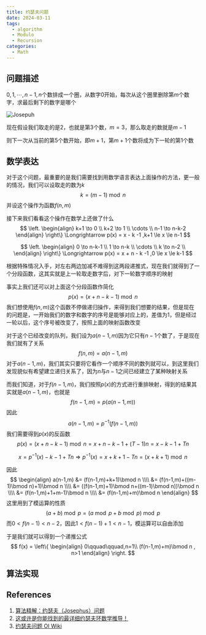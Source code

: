 ```yaml
---
title: 约瑟夫问题
date: 2024-03-11
tags: 
  - algorithm
  - Modulo
  - Recursion
categories: 
  - Math
---
```


## 问题描述

$0,1,\cdots, n-1,n$个数排成一个圈，从数字$0$开始，每次从这个圈里删除第$m$个数字，求最后剩下的数字是哪个

![Josepuh](https://mdstore.oss-cn-beijing.aliyuncs.com/markdown/Josepuh.png)

现在假设我们取走的是$2$，也就是第$3$个数，$m=3$，那么取走的数就是$m-1$

则下一次从当前的第$5$个数开始，即$m+1$，第$m+1$个数将成为下一轮的第$1$个数

## 数学表达

对于这个问题，最重要的是我们需要找到用数学语言表达上面操作的方法，更一般的情况，我们可以设取走的数为$k$
$$
k = (m-1)\bmod n
$$
并设这个操作为函数$f(n,m)$

接下来我们看看这个操作在数学上还做了什么
$$
\left.
\begin{align}
k+1 \to 0 \\
k+2 \to 1 \\
\cdots \\
n-1 \to n-k-2
\end{align}
\right\}
\Longrightarrow p(x) = x - k -1 ,k+1 \le x \le n-1
$$

$$
\left.
\begin{align}
0 \to n-k-1 \\
1 \to n-k \\
\cdots \\
k \to n-2 \\
\end{align}
\right\}
\Longrightarrow p(x) = x + n - k -1 ,0 \le x \le k-1
$$


根据特殊情况入手，对左右两边加减不难得到这两段递推式，现在我们就得到了一个分段函数，这其实就是上一轮取走数字后，对下一轮数字顺序的映射

事实上我们还可以对上面这个分段函数作简化
$$
p(x) = (x+n-k-1)\bmod n
$$
我们想使用$f(n,m)$这个函数不停做递归操作，来得到我们想要的结果，但是现在的问题是，一开始我们的数字和数字的序号是能够对应上的，差值为$1$，但是经过一轮以后，这个序号被改变了，按照上面的映射函数改变

对于这个已经改变的队列，我们设为$a(n-1,m)$因为它只有$n-1$个数了，于是现在我们就有了关系
$$
f(n,m) = a(n-1,m)
$$
对于$a(n-1,m)$，我们其实只要将它看作一个顺序不同的数列就可以，到这里我们发现貌似有希望建立递归关系了，因为$n$与$n-1$之间已经建立了某种映射关系

而我们知道，对于$f(n-1,m)$，我们按照$p(x)$的方式进行重排映射，得到的结果其实就是$a(n-1,m)$，也就是
$$
f(n-1,m) = p(a(n-1,m))
$$
因此
$$
a(n-1,m) = p^{-1}(f(n-1,m))
$$
我们需要得到$p(x)$的反函数
$$
p(x) = (x+n-k-1)\bmod n = x+n-k-1+(T-1)n = x-k-1+Tn
$$

$$
x= p^{-1}(x)-k-1+Tn \Longrightarrow p^{-1}(x) = x+k+1-Tn = (x+k+1) \bmod n
$$

因此
$$
\begin{align}
a(n-1,m) &= (f(n-1,m)+k+1)\bmod n \\\\
  &= (f(n-1,m)+((m-1)\bmod n)+1)\bmod n \\\\
  &= ((f(n-1,m)+1)\bmod n+((m-1)\bmod n))\bmod n \\\\
  &= (f(n-1,m)+1+m-1)\bmod n \\\\
  &= (f(n-1,m)+m)\bmod n 
\end{align}
$$
这里用到了模运算的性质
$$
(a+b)\bmod p = (a\bmod p + b\bmod p)\bmod p
$$
而$0<f(n-1)<n-2$，因此$1<f(n-1)+1<n-1$，模运算可以自由添加

于是我们就可以得到一个递推公式
$$
f(x) = 
\left\{
\begin{align}
0\qquad\qquad,n=1\\
(f(n-1,m)+m)\bmod n , n>1
\end{align}
\right.
$$

## 算法实现



## References

1. [算法精解：约瑟夫（Josephus）问题](https://zhuanlan.zhihu.com/p/35487124)
2. [这或许是你能找到的最详细约瑟夫环数学推导！](https://www.zhihu.com/tardis/zm/art/121159246?source_id=1003)
3. [约瑟夫问题 OI Wiki](https://oi-wiki.org/misc/josephus/)

